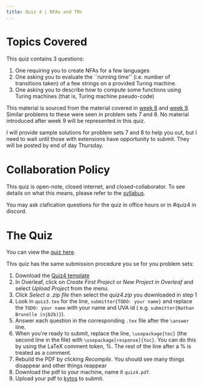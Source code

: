 ```yaml
---
title: Quiz 4 | NFAs and TMs
...
```


# Topics Covered

This quiz contains 3 questions:

1. One requiring you to create NFAs for a few languages
1. One asking you to evaluate the ``running time'' (i.e. number of transitions taken) of a few strings on a provided Turing machine.
1. One asking you to describe how to compute some functions using Turing machines (that is, Turing machine pseudo-code)

This material is sourced from the material covered in [week 8](/week8.html) and [week 9](/week9.html). Similar problems to these were seen in problem sets 7 and 8. No material introduced after week 9 will be represented in this quiz.

I will provide sample solutions for problem sets 7 and 8 to help you out, but I need to wait until those with extensions have opportunity to submit. They will be posted by end of day Thursday.

# Collaboration Policy

This quiz is open-note, closed internet, and closed-collaborator. To see details on what this means, please refer to the [syllabus](/syllabus.html).

You may ask clafication questions for the quiz in office hours or in #quiz4 in discord.

# The Quiz

You can view the [quiz here](/files/ps/quiz4_blank.pdf).

This quiz has the same submission procedure you se for you problem sets: 

1. Download the [Quiz4 template](https://www.cs.virginia.edu/~njb2b/cstheory/s2022/files/ps/quiz4.zip)
1. In Overleaf, click on *Create First Project* or *New Project in Overleaf* and select *Upload Project* from the menu.
1. Click *Select a .zip file* then select the *quiz4.zip* you downloaded in step 1
1. Look in `quiz3.tex` for the line, `submitter{TODO: your name}` and replace the `TODO: your name` with  your name and UVA id ( e.g. `submitter{Nathan Brunelle (njb2b)}`).
1. Answer each question in the corresponding `.tex` file after the `\answer` line. 
1. When you're ready to submit, replace the line, `\usepackage{toc}` (the second line in the file) with `\usepackage[response]{toc}`. You can do this by using the LaTeX comment token, %. The rest of the line after a % is treated as a comment. 
1. Rebuild the PDF by clicking *Recompile*. You should see many things disappear and other things reappear
1. Download the pdf to your machine, name it `quiz4.pdf`.
1. Upload your pdf to [kytos](https://kytos.cs.virginia.edu/cstheory) to submit.



